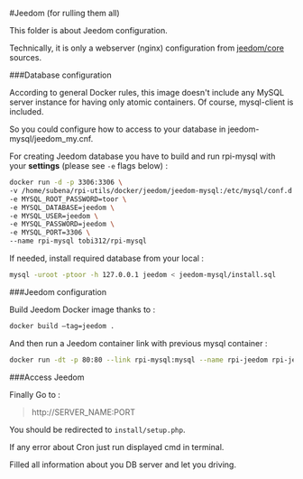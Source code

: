 #Jeedom (for rulling them all)

This folder is about Jeedom configuration.

Technically, it is only a webserver (nginx) configuration from [jeedom/core](https://github.com/jeedom/core) sources.

###Database configuration

According to general Docker rules, this image doesn't include any MySQL server instance for having only atomic containers. Of course, mysql-client is included.

So you could configure how to access to your database in jeedom-mysql/jeedom_my.cnf.

For creating Jeedom database you have to build and run rpi-mysql with your **settings** (please see `-e` flags below) :

```bash
docker run -d -p 3306:3306 \
-v /home/subena/rpi-utils/docker/jeedom/jeedom-mysql:/etc/mysql/conf.d \
-e MYSQL_ROOT_PASSWORD=toor \
-e MYSQL_DATABASE=jeedom \
-e MYSQL_USER=jeedom \
-e MYSQL_PASSWORD=jeedom \
-e MYSQL_PORT=3306 \
--name rpi-mysql tobi312/rpi-mysql
```

If needed, install required database from your local :
```bash
mysql -uroot -ptoor -h 127.0.0.1 jeedom < jeedom-mysql/install.sql
```

###Jeedom configuration

Build Jeedom Docker image thanks to :
```bash
docker build —tag=jeedom .
```

And then run a Jeedom container link with previous mysql container :
```bash
docker run -dt -p 80:80 --link rpi-mysql:mysql --name rpi-jeedom rpi-jeedom
```
###Access Jeedom

Finally Go to : 

> http://SERVER_NAME:PORT

You should be redirected to `install/setup.php`.

If any error about Cron just run displayed cmd in terminal.

Filled all information about you DB server and let you driving.
